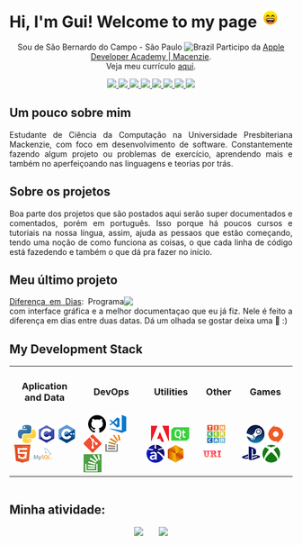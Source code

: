 # Hi, I'm Gui! Welcome to my page <img src="https://raw.githubusercontent.com/Gui25Reis/Gui25Reis/main/_images/_gifs/smile.gif" width="35px"/>

<!-- Introdução -->
<p align="center">
    Sou de São Bernardo do Campo - São Paulo <img width="16" src="https://www.flaticon.com/svg/static/icons/svg/197/197386.svg" alt="Brazil" /> Participo da <a href="https://developeracademy.mackenzie.br/">Apple Developer Academy | Macenzie</a>.<br/>Veja meu currículo <a href="https://github.com/Gui25Reis/Gui25Reis/blob/main/Curriculo.pdf">aqui</a>.
</p>

<!-- Redes sociais -->
<p align="center">
<!-- Twitter -->
    <a href="https://twitter.com/Kings_25G">
        <img src="https://img.shields.io/badge/Twitter-1da1f2?&style=flat-square&logo=twitter&logoColor=white" />
    </a>
<!-- Instagram -->
    <a href="https://www.instagram.com/kings_25g/">
        <img src="https://img.shields.io/badge/Instagram-c13584?&style=flat-square&logo=instagram&logoColor=white" />
    </a>
<!-- Facebook -->
    <a href="https://www.facebook.com/kings25g/">
        <img src="https://img.shields.io/badge/Facebook-3b5998?&style=flat-square&logo=facebook&logoColor=white" />
    </a>
<!-- Gmail -->
    <a href="mailto:gui.sreis25@gmail.com?subject=Olá%20Gui">
        <img src="https://img.shields.io/badge/Gmail-bb001b?&style=flat-square&logo=gmail&logoColor=white" />
    </a>
<!-- Linkedin -->
    <a href="https://www.linkedin.com/in/guilherme-reis-27583a1b7/">
        <img src="https://img.shields.io/badge/Linkedin-0e76a8?&style=flat-square&logo=linkedin&logoColor=white" />
    </a>
<!-- Reddit -->
    <a href="https://www.reddit.com/user/kings_25g">
        <img src="https://img.shields.io/badge/Reddit-ff4500?&style=flat-square&logo=Reddit&logoColor=white" />
    </a>
<!-- Discord -->
    <a href="https://discord.gg/yBVRm7x">
        <img src="https://img.shields.io/badge/Discord-7289da?&style=flat-square&logo=Discord&logoColor=white" />
    </a>
<!-- Spotify -->
    <a href="https://open.spotify.com/user/guui_reeis">
        <img src="https://img.shields.io/badge/Spotify-1db954?&style=flat-square&logo=Spotify&logoColor=white" />
    </a>
</p>

## Um pouco sobre mim
<p align="justify">
    Estudante de Ciência da Computação na Universidade Presbiteriana Mackenzie, com foco em desenvolvimento de software. Constantemente fazendo algum projeto ou problemas de exercício, aprendendo mais e também no aperfeiçoando nas linguagens e teorias por trás.
</p>

## Sobre os projetos
<p align="justify">
    Boa parte dos projetos que são postados aqui serão super documentados e comentados, porém em português. Isso porque há poucos cursos e tutoriais na nossa língua, assim, ajuda as pessaos que estão começando, tendo uma noção de como funciona as coisas, o que cada linha de código está fazedendo e também o que dá pra fazer no início.
</p>

<!-- Último projeto -->

## Meu último projeto 
<div>
 <img align="right" width="300px" src="https://github.com/Gui25Reis/Diferenca-em-dias/blob/master/arquivos/imagens/_logo/logo.png?raw=true"/>
 <p style="text-align: justify;", align="justify">
 <a href="https://github.com/Gui25Reis/Diferenca-em-dias">Diferença em Dias</a>: Programa com interface gráfica e a melhor documentaçao que eu já fiz. Nele é feito a diferença em dias entre duas datas. Dá um olhada se gostar deixa uma 🌟 :)
 </p>
</div>

## My Development Stack

<table align="center" style="margin: 0px auto;">
    <tr>
        <td><h3 align="center">Aplication and Data</h3></td>
        <td><h3 align="center">DevOps</h3></td>
        <td><h3 align="center">Utilities</h3></td>
        <td><h3 align="center">Other</h3></td>
        <td><h3 align="center">Games</h3></td>
    </tr>
    <tr>
        <td> &nbsp;
            <a href="https://www.python.org/"><img src="https://github.com/Gui25Reis/Gui25Reis/blob/main/_images/_icons/Pyhon-quadrada.png"/></a>
            <a href="https://pt.wikipedia.org/wiki/C_(linguagem_de_programa%C3%A7%C3%A3o)"><img src="https://github.com/Gui25Reis/Gui25Reis/blob/main/_images/_icons/C-quadrada.png"/></a>
            <a href="https://pt.wikipedia.org/wiki/C%2B%2B"><img src="https://github.com/Gui25Reis/Gui25Reis/blob/main/_images/_icons/Cpp-quadrada.png"/></a>
            <a href="https://pt.wikipedia.org/wiki/HTML"><img src="https://github.com/Gui25Reis/Gui25Reis/blob/main/_images/_icons/HTML-quadrado.png"/></a>
            <a href="https://www.mysql.com/"><img src="https://github.com/Gui25Reis/Gui25Reis/blob/main/_images/_icons/MySQL-png.png"/></a>
            &nbsp;
        </td>
        <td> &nbsp;
            <a href="https://github.com/Gui25Reis"><img src="https://github.com/Gui25Reis/Gui25Reis/blob/main/_images/_icons/GitHub-quadrado.png"/></a>
            <a href="https://code.visualstudio.com/"><img src="https://github.com/Gui25Reis/Gui25Reis/blob/main/_images/_icons/VsCode-quadrado.png"/></a>
            <a href="https://git-scm.com/"><img src="https://github.com/Gui25Reis/Gui25Reis/blob/main/_images/_icons/Git-quadrada.png"/></a>
            <a href="https://stackoverflow.com/users/13974761/gui-reis"><img src="https://github.com/Gui25Reis/Gui25Reis/blob/main/_images/_icons/Stackoverflow-png.png"/></a>
            <a href="https://pt.stackoverflow.com/users/177439/gui-reis"><img src="https://github.com/Gui25Reis/Gui25Reis/blob/main/_images/_icons/Stackoverflow-pt-quadrado.png"/></a>
            &nbsp;
        </td>
        <td> &nbsp;
            <a href="https://www.behance.net/guilhermereis23"><img src="https://github.com/Gui25Reis/Gui25Reis/blob/main/_images/_icons/Adobe-quadrado.png"/></a>
            <a href="https://www.qt.io/"><img src="https://github.com/Gui25Reis/Gui25Reis/blob/main/_images/_icons/QtDesigner-png.png"/></a>
            <a href="https://astah.net/downloads/"><img src="https://github.com/Gui25Reis/Gui25Reis/blob/main/_images/_icons/Astah-quadrado.png"/></a>
            <a href="https://www.bizagi.com/pt/plataforma/modeler"><img src="https://github.com/Gui25Reis/Gui25Reis/blob/main/_images/_icons/Bizage-quadrado.png"/></a>
            &nbsp;
        </td>
        <td> &nbsp;
            <a href="https://www.tinkercad.com/users/4f5dpZ494Qs-kings25g?category=circuits&sort=likes&view_mode=default"><img src="https://github.com/Gui25Reis/Gui25Reis/blob/main/_images/_icons/Tinkercad-png.png"/></a>
            <a href="https://www.urionlinejudge.com.br/judge/pt/profile/318386"><img src="https://github.com/Gui25Reis/Gui25Reis/blob/main/_images/_icons/URI-quadrado.png"/></a>
            &nbsp;
        </td>
        <td> &nbsp;
            <a href="https://steamcommunity.com/profiles/76561198153890625/"><img src="https://github.com/Gui25Reis/Gui25Reis/blob/main/_images/_icons/Steam-quadrado.png"/></a>
            <a href=""><img src="https://github.com/Gui25Reis/Gui25Reis/blob/main/_images/_icons/Origin-quadrado.png"/></a>
            <a href="https://my.playstation.com/profile/Gui25Reis"><img src="https://github.com/Gui25Reis/Gui25Reis/blob/main/_images/_icons/Playstation-quadrado.png"/></a>
            <a href="https://account.xbox.com/pt-br/profile?gamertag=SummerlyCard7"><img src="https://github.com/Gui25Reis/Gui25Reis/blob/main/_images/_icons/Xbox-quadrada.png"/></a>
            &nbsp;
        </td>
    </tr>
</table>

<br/>

## Minha atividade:
<p align="center">
    <img src="https://github-readme-stats.vercel.app/api?username=gui25reis&show_icons=true&theme=onedark" width="420px"/>&nbsp;&nbsp;&nbsp;&nbsp;&nbsp;&nbsp;
    <img src= "https://github-readme-stats.vercel.app/api/top-langs/?username=gui25reis&amp;theme=dark&layout=compact"/>

</p>
